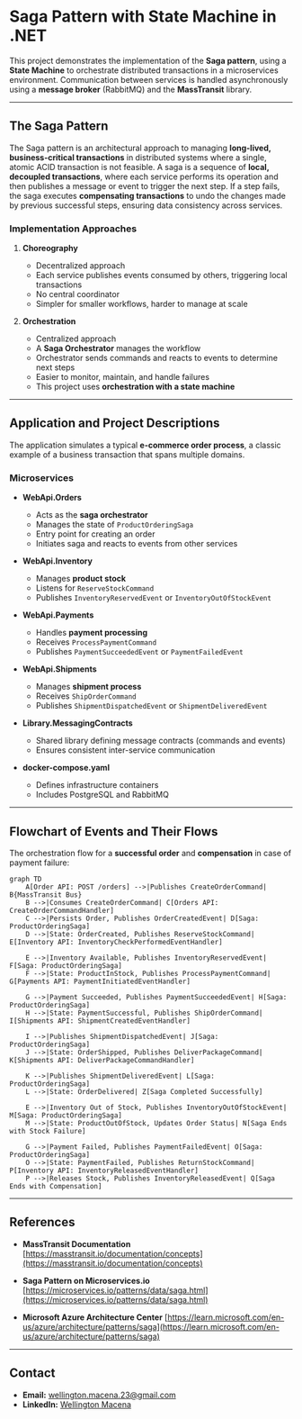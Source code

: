 
# Saga Pattern with State Machine in .NET

This project demonstrates the implementation of the **Saga pattern**, using a **State Machine** to orchestrate distributed transactions in a microservices environment. Communication between services is handled asynchronously using a **message broker** (RabbitMQ) and the **MassTransit** library.

---

## The Saga Pattern

The Saga pattern is an architectural approach to managing **long-lived, business-critical transactions** in distributed systems where a single, atomic ACID transaction is not feasible. A saga is a sequence of **local, decoupled transactions**, where each service performs its operation and then publishes a message or event to trigger the next step. If a step fails, the saga executes **compensating transactions** to undo the changes made by previous successful steps, ensuring data consistency across services.

### Implementation Approaches

1. **Choreography**
   - Decentralized approach
   - Each service publishes events consumed by others, triggering local transactions
   - No central coordinator
   - Simpler for smaller workflows, harder to manage at scale

2. **Orchestration**
   - Centralized approach
   - A **Saga Orchestrator** manages the workflow
   - Orchestrator sends commands and reacts to events to determine next steps
   - Easier to monitor, maintain, and handle failures  
   - This project uses **orchestration with a state machine**

---

## Application and Project Descriptions

The application simulates a typical **e-commerce order process**, a classic example of a business transaction that spans multiple domains.

### Microservices

- **WebApi.Orders**
  - Acts as the **saga orchestrator**
  - Manages the state of `ProductOrderingSaga`
  - Entry point for creating an order
  - Initiates saga and reacts to events from other services

- **WebApi.Inventory**
  - Manages **product stock**
  - Listens for `ReserveStockCommand`
  - Publishes `InventoryReservedEvent` or `InventoryOutOfStockEvent`

- **WebApi.Payments**
  - Handles **payment processing**
  - Receives `ProcessPaymentCommand`
  - Publishes `PaymentSucceededEvent` or `PaymentFailedEvent`

- **WebApi.Shipments**
  - Manages **shipment process**
  - Receives `ShipOrderCommand`
  - Publishes `ShipmentDispatchedEvent` or `ShipmentDeliveredEvent`

- **Library.MessagingContracts**
  - Shared library defining message contracts (commands and events)
  - Ensures consistent inter-service communication

- **docker-compose.yaml**
  - Defines infrastructure containers
  - Includes PostgreSQL and RabbitMQ

---

## Flowchart of Events and Their Flows

The orchestration flow for a **successful order** and **compensation** in case of payment failure:

```mermaid
graph TD
    A[Order API: POST /orders] -->|Publishes CreateOrderCommand| B{MassTransit Bus}
    B -->|Consumes CreateOrderCommand| C[Orders API: CreateOrderCommandHandler]
    C -->|Persists Order, Publishes OrderCreatedEvent| D[Saga: ProductOrderingSaga]
    D -->|State: OrderCreated, Publishes ReserveStockCommand| E[Inventory API: InventoryCheckPerformedEventHandler]
    
    E -->|Inventory Available, Publishes InventoryReservedEvent| F[Saga: ProductOrderingSaga]
    F -->|State: ProductInStock, Publishes ProcessPaymentCommand| G[Payments API: PaymentInitiatedEventHandler]
    
    G -->|Payment Succeeded, Publishes PaymentSucceededEvent| H[Saga: ProductOrderingSaga]
    H -->|State: PaymentSuccessful, Publishes ShipOrderCommand| I[Shipments API: ShipmentCreatedEventHandler]
    
    I -->|Publishes ShipmentDispatchedEvent| J[Saga: ProductOrderingSaga]
    J -->|State: OrderShipped, Publishes DeliverPackageCommand| K[Shipments API: DeliverPackageCommandHandler]
    
    K -->|Publishes ShipmentDeliveredEvent| L[Saga: ProductOrderingSaga]
    L -->|State: OrderDelivered| Z[Saga Completed Successfully]

    E -->|Inventory Out of Stock, Publishes InventoryOutOfStockEvent| M[Saga: ProductOrderingSaga]
    M -->|State: ProductOutOfStock, Updates Order Status| N[Saga Ends with Stock Failure]

    G -->|Payment Failed, Publishes PaymentFailedEvent| O[Saga: ProductOrderingSaga]
    O -->|State: PaymentFailed, Publishes ReturnStockCommand| P[Inventory API: InventoryReleasedEventHandler]
    P -->|Releases Stock, Publishes InventoryReleasedEvent| Q[Saga Ends with Compensation]
````

---

## References

* **MassTransit Documentation**
  [https://masstransit.io/documentation/concepts](https://masstransit.io/documentation/concepts)

* **Saga Pattern on Microservices.io**
  [https://microservices.io/patterns/data/saga.html](https://microservices.io/patterns/data/saga.html)

* **Microsoft Azure Architecture Center**
  [https://learn.microsoft.com/en-us/azure/architecture/patterns/saga](https://learn.microsoft.com/en-us/azure/architecture/patterns/saga)

---

## Contact

* **Email:** [wellington.macena.23@gmail.com](mailto:wellington.macena.23@gmail.com)
* **LinkedIn:** [Wellington Macena](https://www.linkedin.com/in/wellingtonmacena/)
